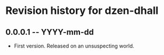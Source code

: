 # Revision history for dzen-dhall

## 0.0.0.1 -- YYYY-mm-dd

* First version. Released on an unsuspecting world.

